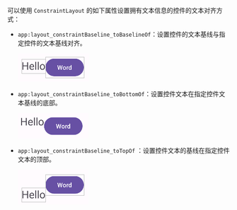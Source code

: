 可以使用 `ConstraintLayout` 的如下属性设置拥有文本信息的控件的文本对齐方式：

+ `app:layout_constraintBaseline_toBaselineOf`：设置控件的文本基线与指定控件的文本基线对齐。

  ![04](./images/04.png)

+ `app:layout_constraintBaseline_toBottomOf`：设置控件文本在指定控件文本基线的底部。

  ![03](./images/03.png)

+ `app:layout_constraintBaseline_toTopOf` ：设置控件文本的基线在指定控件文本的顶部。

  ![02](./images/02.png)